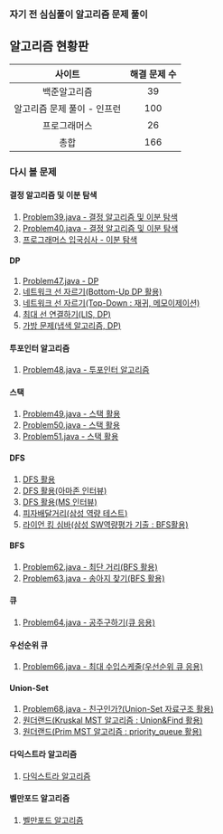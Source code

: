 ### 자기 전 심심풀이 알고리즘 문제 풀이

## 알고리즘 현황판 

|사이트|해결 문제 수|
|:------:|:---:|
|백준알고리즘|39|
|알고리즘 문제 풀이 - 인프런|100|
|프로그래머스|26|
|총합|166|

### 다시 볼 문제 
#### 결정 알고리즘 및 이분 탐색 
1. [Problem39.java - 결정 알고리즘 및 이분 탐색](https://github.com/leeyunbo/before_sleeping_algorithm/blob/main/inflearn/2/Problem39.java)
2. [Problem40.java - 결정 알고리즘 및 이분 탐색](https://github.com/leeyunbo/before_sleeping_algorithm/blob/main/inflearn/2/Problem40.java)
3. [프로그래머스 입국심사 - 이분 탐색](https://github.com/leeyunbo/before_sleeping_algorithm/tree/main/programmers/Problem9.java)

#### DP 
1. [Problem47.java - DP](https://github.com/leeyunbo/before_sleeping_algorithm/blob/main/inflearn/2/Problem47.java)
2. [네트워크 선 자르기(Bottom-Up DP 활용)](https://github.com/leeyunbo/before_sleeping_algorithm/blob/main/inflearn/3/Problem83.java)
3. [네트워크 선 자르기(Top-Down : 재귀, 메모이제이션)](https://github.com/leeyunbo/before_sleeping_algorithm/blob/main/inflearn/3/Problem84.java)
4. [최대 선 연결하기(LIS, DP)](https://github.com/leeyunbo/before_sleeping_algorithm/blob/main/inflearn/3/Problem88.java)
5. [가방 문제(냅색 알고리즘, DP)](https://github.com/leeyunbo/before_sleeping_algorithm/blob/main/inflearn/3/Problem92.java)

#### 투포인터 알고리즘
1. [Problem48.java - 투포인터 알고리즘](https://github.com/leeyunbo/before_sleeping_algorithm/blob/main/inflearn/2/Problem48.java)

#### 스택
1. [Problem49.java - 스택 활용](https://github.com/leeyunbo/before_sleeping_algorithm/blob/main/inflearn/2/Problem49.java)
2. [Problem50.java - 스택 활용](https://github.com/leeyunbo/before_sleeping_algorithm/blob/main/inflearn/2/Problem50.java)
3. [Problem51.java - 스택 활용](https://github.com/leeyunbo/before_sleeping_algorithm/blob/main/inflearn/2/Problem51.java)

#### DFS
1. [DFS 활용](https://github.com/leeyunbo/before_sleeping_algorithm/blob/main/inflearn/2/Problem54.java)
2. [DFS 활용(아마존 인터뷰)](https://github.com/leeyunbo/before_sleeping_algorithm/blob/main/inflearn/2/Problem55.java)
3. [DFS 활용(MS 인터뷰)](https://github.com/leeyunbo/before_sleeping_algorithm/blob/main/inflearn/2/Problem56.java)
4. [피자배달거리(삼성 역량 테스트)](https://github.com/leeyunbo/before_sleeping_algorithm/blob/main/inflearn/3/Problem78.java)
5. [라이언 킹 심바(삼성 SW역량평가 기출 : BFS활용)](https://github.com/leeyunbo/before_sleeping_algorithm/blob/main/inflearn/3/Problem82.java)

#### BFS
1. [Problem62.java - 최단 거리(BFS 활용)](https://github.com/leeyunbo/before_sleeping_algorithm/blob/main/inflearn/2/Problem62.java)
2. [Problem63.java - 송아지 찾기(BFS 활용)](https://github.com/leeyunbo/before_sleeping_algorithm/blob/main/inflearn/2/Problem63.java)

#### 큐
1. [Problem64.java - 공주구하기(큐 응용)](https://github.com/leeyunbo/before_sleeping_algorithm/blob/main/inflearn/2/Problem64.java)

#### 우선순위 큐
1. [Problem66.java - 최대 수입스케줄(우선순위 큐 응용)](https://github.com/leeyunbo/before_sleeping_algorithm/blob/main/inflearn/2/Problem66.java)

#### Union-Set
1. [Problem68.java - 친구인가?(Union-Set 자료구조 활용)](https://github.com/leeyunbo/before_sleeping_algorithm/blob/main/inflearn/2/Problem68.java)
2. [원더랜드(Kruskal MST 알고리즘 : Union&Find 활용)](https://github.com/leeyunbo/before_sleeping_algorithm/blob/main/inflearn/2/Problem69.java)
3. [원더랜드(Prim MST 알고리즘 : priority_queue 활용)](https://github.com/leeyunbo/before_sleeping_algorithm/blob/main/inflearn/2/Problem70.java)

#### 다익스트라 알고리즘 
1. [다익스트라 알고리즘](https://github.com/leeyunbo/before_sleeping_algorithm/blob/main/inflearn/2/Problem71.java)

#### 벨만포드 알고리즘 
1. [벨만포드 알고리즘](https://github.com/leeyunbo/before_sleeping_algorithm/blob/main/inflearn/2/Problem72.java)
